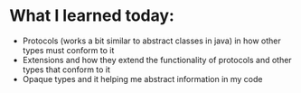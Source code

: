 # What I learned today:

- Protocols (works a bit similar to abstract classes in java) in how other types must conform to it
- Extensions and how they extend the functionality of protocols and other types that conform to it
- Opaque types and it helping me abstract information in my code